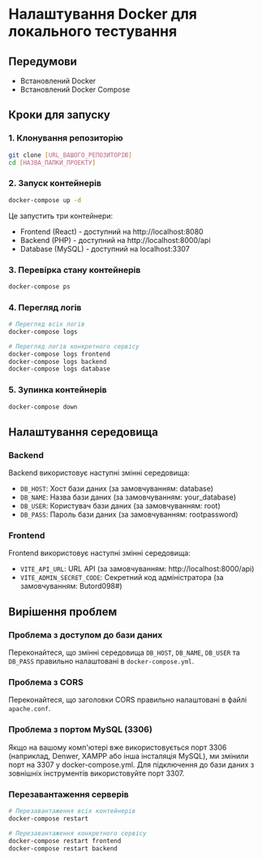 
# Налаштування Docker для локального тестування

## Передумови

- Встановлений Docker
- Встановлений Docker Compose

## Кроки для запуску

### 1. Клонування репозиторію

```bash
git clone [URL_ВАШОГО_РЕПОЗИТОРІЮ]
cd [НАЗВА_ПАПКИ_ПРОЕКТУ]
```

### 2. Запуск контейнерів

```bash
docker-compose up -d
```

Це запустить три контейнери:
- Frontend (React) - доступний на http://localhost:8080
- Backend (PHP) - доступний на http://localhost:8000/api
- Database (MySQL) - доступний на localhost:3307

### 3. Перевірка стану контейнерів

```bash
docker-compose ps
```

### 4. Перегляд логів

```bash
# Перегляд всіх логів
docker-compose logs

# Перегляд логів конкретного сервісу
docker-compose logs frontend
docker-compose logs backend
docker-compose logs database
```

### 5. Зупинка контейнерів

```bash
docker-compose down
```

## Налаштування середовища

### Backend

Backend використовує наступні змінні середовища:
- `DB_HOST`: Хост бази даних (за замовчуванням: database)
- `DB_NAME`: Назва бази даних (за замовчуванням: your_database)
- `DB_USER`: Користувач бази даних (за замовчуванням: root)
- `DB_PASS`: Пароль бази даних (за замовчуванням: rootpassword)

### Frontend

Frontend використовує наступні змінні середовища:
- `VITE_API_URL`: URL API (за замовчуванням: http://localhost:8000/api)
- `VITE_ADMIN_SECRET_CODE`: Секретний код адміністратора (за замовчуванням: Butord098#)

## Вирішення проблем

### Проблема з доступом до бази даних

Переконайтеся, що змінні середовища `DB_HOST`, `DB_NAME`, `DB_USER` та `DB_PASS` правильно налаштовані в `docker-compose.yml`.

### Проблема з CORS

Переконайтеся, що заголовки CORS правильно налаштовані в файлі `apache.conf`.

### Проблема з портом MySQL (3306)

Якщо на вашому комп'ютері вже використовується порт 3306 (наприклад, Denwer, XAMPP або інша інсталяція MySQL), 
ми змінили порт на 3307 у docker-compose.yml. Для підключення до бази даних з зовнішніх інструментів використовуйте порт 3307.

### Перезавантаження серверів

```bash
# Перезавантаження всіх контейнерів
docker-compose restart

# Перезавантаження конкретного сервісу
docker-compose restart frontend
docker-compose restart backend
```
